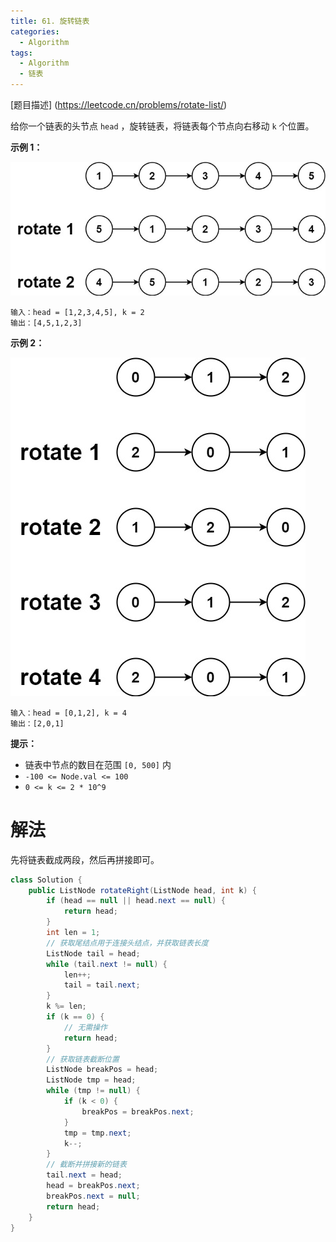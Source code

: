 ```yaml
---
title: 61. 旋转链表
categories:
  - Algorithm
tags:
  - Algorithm
  - 链表
---
```


[题目描述] (https://leetcode.cn/problems/rotate-list/)

给你一个链表的头节点 `head` ，旋转链表，将链表每个节点向右移动 `k` 个位置。

**示例 1：**

![img](images/61-1.jpg)

```
输入：head = [1,2,3,4,5], k = 2
输出：[4,5,1,2,3]
```

**示例 2：**

![img](images/61-2.jpg)

```
输入：head = [0,1,2], k = 4
输出：[2,0,1]
```

**提示：**

- 链表中节点的数目在范围 `[0, 500]` 内
- `-100 <= Node.val <= 100`
- `0 <= k <= 2 * 10^9`

# 解法

先将链表截成两段，然后再拼接即可。

```java
class Solution {
    public ListNode rotateRight(ListNode head, int k) {
        if (head == null || head.next == null) {
            return head;
        }
        int len = 1;
        // 获取尾结点用于连接头结点，并获取链表长度
        ListNode tail = head;
        while (tail.next != null) {
            len++;
            tail = tail.next;
        }
        k %= len;
        if (k == 0) {
            // 无需操作
            return head;
        }
        // 获取链表截断位置
        ListNode breakPos = head;
        ListNode tmp = head;
        while (tmp != null) {
            if (k < 0) {
                breakPos = breakPos.next;
            }
            tmp = tmp.next;
            k--;
        }
        // 截断并拼接新的链表
        tail.next = head;
        head = breakPos.next;
        breakPos.next = null;
        return head;
    }
}
```

